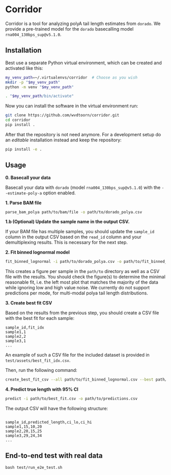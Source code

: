 # Corridor

Corridor is a tool for analyzing polyA tail length estimates from `dorado`.
We provide a pre-trained model for the `dorado` basecalling model `rna004_130bps_sup@v5.1.0`.

## Installation

Best use a separate Python virtual environment, which can be created
and activated like this:

```bash
my_venv_path=~/.virtualenvs/corridor  # Choose as you wish
mkdir -p "$my_venv_path"
python -m venv "$my_venv_path"

. "$my_venv_path/bin/activate"
```

Now you can install the software in the virtual environment run:

```bash
git clone https://github.com/wvdtoorn/corridor.git
cd corridor
pip install .
```

After that the repository is not need anymore. For a development
setup do an _editable_ installation instead and keep the repository:

```bash
pip install -e .
```


## Usage

**0. Basecall your data**

Basecall your data with `dorado` (model `rna004_130bps_sup@v5.1.0`) with the `--estimate-poly-a` option enabled.

**1. Parse BAM file**

```bash
parse_bam_polya path/to/bam/file -o path/to/dorado_polya.csv
```

**1.b (Optional) Update the sample name in the output CSV.**

If your BAM file has multiple samples, you should update the `sample_id` column in the output CSV based on the `read_id` column and your demultiplexing results. This is necessary for the next step.

**2. Fit binned lognormal model**

```bash
fit_binned_lognormal -i path/to/dorado_polya.csv -o path/to/fit_binned_lognormal.csv
```

This creates a figure per sample in the `path/to` directory as well as a CSV file with the results. You should check the figure(s) to determine the minimal reasonable fit, i.e. the left most plot that matches the majority of the data while ignoring low and high value noise. We currently do not support predictions per mode, for multi-modal polya tail length distributions.

**3. Create best fit CSV**

Based on the results from the previous step, you should create a CSV file with the best fit for each sample:

```csv
sample_id,fit_idx
sample1,1
sample2,2
sample3,1
...
```

An example of such a CSV file for the included dataset is provided in `test/assets/best_fit_idx.csv`.

Then, run the following command:

```bash
create_best_fit_csv --all path/to/fit_binned_lognormal.csv --best path/to/best_fit_idx.csv --output path/to/best_fit.csv
```

**4. Predict true length with 95% CI**

```bash
predict -i path/to/best_fit.csv -o path/to/predictions.csv
```

The output CSV will have the following structure:

```csv

sample_id,predicted_length,ci_lo,ci_hi
sample1,15,10,20
sample2,20,15,25
sample3,29,24,34
...
```

## End-to-end test with real data

```
bash test/run_e2e_test.sh
```
